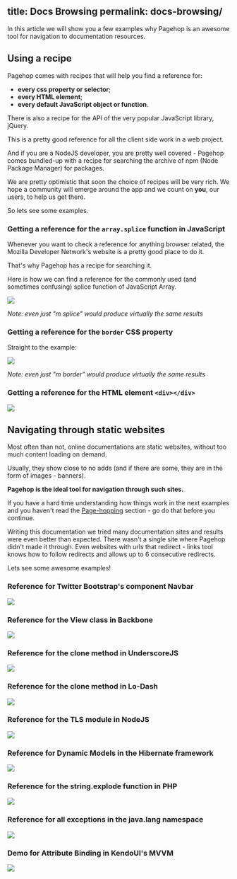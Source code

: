 title: Docs Browsing
permalink: docs-browsing/
---
In this article we will show you a few examples why Pagehop is an awesome tool for navigation to documentation resources.

## Using a recipe

Pagehop comes with recipes that will help you find a reference for:
- **every css property or selector**;
- **every HTML element**;
- **every default JavaScript object or function**.

There is also a recipe for the API of the very popular JavaScript library, jQuery.

This is a pretty good reference for all the client side work in a web project.

And if you are a NodeJS developer, you are pretty well covered - Pagehop comes bundled-up with a recipe for searching the archive of npm (Node Package Manager) for packages.

We are pretty optimistic that soon the choice of recipes will be very rich.
We hope a community will emerge around the app and we count on **you**, our users, to help us get there.

So lets see some examples.

### Getting a reference for the `array.splice` function in JavaScript

Whenever you want to check a reference for anything browser related, the Mozilla Developer Network's website is a pretty good place to do it.

That's why Pagehop has a recipe for searching it.

Here is how we can find a reference for the commonly used (and sometimes confusing) splice function of JavaScript Array.

![](/docs-browsing-resources/mdn-find-splice.png)

*Note: even just "m splice" would produce virtually the same results*

### Getting a reference for the `border` CSS property

Straight to the example:

![](/docs-browsing-resources/mdn-find-border.png)

*Note: even just "m border" would produce virtually the same results*

### Getting a reference for the HTML element `<div></div>`

![](/docs-browsing-resources/mdn-find-div.png)

## Navigating through static websites

Most often than not, online documentations are static websites, without too much content loading on demand.

Usually, they show close to no adds (and if there are some, they are in the form of images - banners).

**Pagehop is the ideal tool for navigation through such sites.**

If you have a hard time understanding how things work in the next examples and you haven't read the [Page-hopping](/page-hopping/) section - go do that before you continue.

Writing this documentation we tried many documentation sites and results were even better than expected. There wasn't a single site where Pagehop didn't made it through. Even websites with urls that redirect - links tool knows how to follow redirects and allows up to 6 consecutive redirects.

Lets see some awesome examples!

### Reference for Twitter Bootstrap's component Navbar

![](/docs-browsing-resources/bootstrap-navbar-docs.png)

### Reference for the View class in Backbone

![](/docs-browsing-resources/backbone-docs.png)

### Reference for the clone method in UnderscoreJS

![](/docs-browsing-resources/underscore-docs.png)

### Reference for the clone method in Lo-Dash

![](/docs-browsing-resources/lodash-docs.png)

### Reference for the TLS module in NodeJS

![](/docs-browsing-resources/node-docs.png)

### Reference for Dynamic Models in the Hibernate framework

![](/docs-browsing-resources/hibernate-docs.png)

### Reference for the string.explode function in PHP

![](/docs-browsing-resources/php-docs.png)

### Reference for all exceptions in the java.lang namespace

![](/docs-browsing-resources/java-docs.png)

### Demo for Attribute Binding in KendoUI's MVVM

![](/docs-browsing-resources/kendo-demos.png)